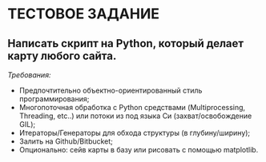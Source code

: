 # ТЕСТОВОЕ ЗАДАНИЕ

## Написать скрипт на Python, который делает карту любого сайта.

_Требования:_

* Предпочтительно объектно-ориентированный стиль программирования;
* Многопоточная обработка с Python средствами (Multiprocessing, Threading, etc..) или потоки из под языка Си (захват/освобождение GIL);
* Итераторы/Генераторы для обхода структуры (в глубину/ширину);
* Залить на Github/Bitbucket;
* Опционально: сейв карты в базу или рисовать с помощью matplotlib.